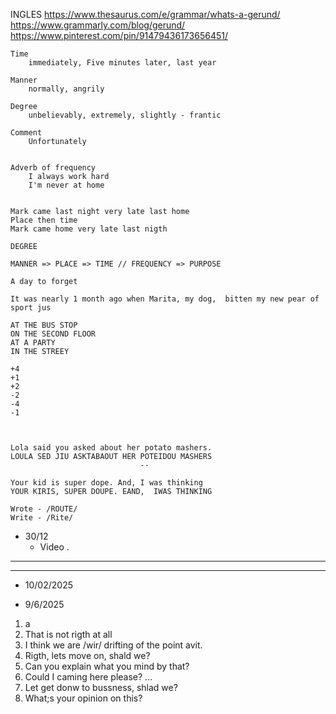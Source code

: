 
INGLES
https://www.thesaurus.com/e/grammar/whats-a-gerund/
https://www.grammarly.com/blog/gerund/
https://www.pinterest.com/pin/91479436173656451/

	Time
		immediately, Five minutes later, last year

	Manner
		normally, angrily

	Degree
		unbelievably, extremely, slightly - frantic

	Comment
		Unfortunately


	Adverb of frequency
		I always work hard
		I'm never at home


	Mark came last night very late last home
	Place then time
	Mark came home very late last nigth

	DEGREE 

	MANNER => PLACE => TIME // FREQUENCY => PURPOSE

	A day to forget

	It was nearly 1 month ago when Marita, my dog,  bitten my new pear of sport jus

	AT THE BUS STOP 
	ON THE SECOND FLOOR
	AT A PARTY
	IN THE STREEY
	
	+4
	+1
	+2
	-2
	-4
	-1
	
	
	
	Lola said you asked about her potato mashers.
	LOULA SED JIU ASKTABAOUT HER POTEIDOU MASHERS
								 --
	
	Your kid is super dope. And, I was thinking
	YOUR KIRIS, SUPER DOUPE. EAND, 	IWAS THINKING
	
	Wrote - /ROUTE/
	Write - /Rite/

- 30/12
  - Video
  	. 

-------------------------------------------------------------------------------------------------------------------------
-------------------------------------------------------------------------------------------------------------------------

- 10/02/2025

- 9/6/2025
1. a
2. That is not rigth at all
3. I think we are /wir/ drifting of the point avit.
4. Rigth, lets move on, shald we?
5. Can you explain what you mind by that?
6. Could I caming here please? ... 
7. Let get donw to bussness, shlad we?
8. What;s your opinion on this?

